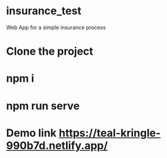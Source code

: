 # insurance_test
Web App for a simple insurance process
# Clone the project
# npm i 
# npm run serve
# Demo link https://teal-kringle-990b7d.netlify.app/
